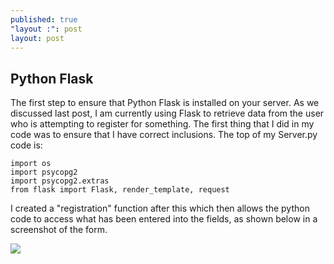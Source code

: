 ```yaml
---
published: true
"layout :": post
layout: post
---
```

## Python Flask

The first step to ensure that Python Flask is installed on your server. As we discussed last post, I am currently using Flask to retrieve data from the user who is attempting to register for something. The first thing that I did in my code was to ensure that I have correct inclusions. The top of my Server.py code is:

	import os
	import psycopg2
	import psycopg2.extras
	from flask import Flask, render_template, request
    
I created a "registration" function after this which then allows the python code to access what has been entered into the fields, as shown below in a screenshot of the form.

![](/https://github.com/ktracy94/ktracy94.github.io/blob/master/_posts/Capture1.PNG)
